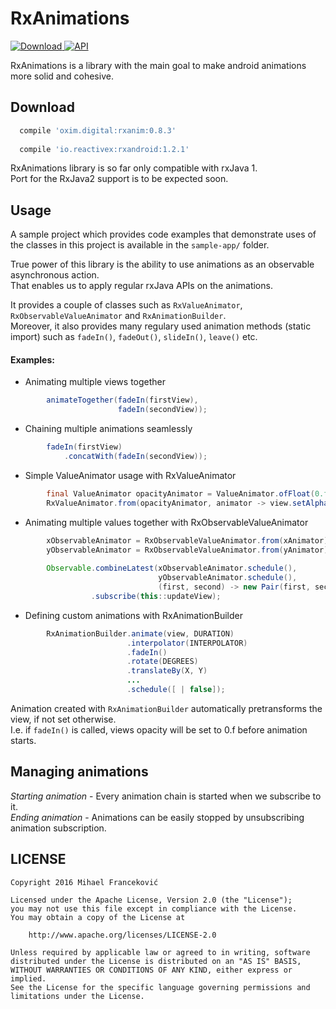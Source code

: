 # RxAnimations

[![Download](https://api.bintray.com/packages/0ximdigital/RxAnimationsRepo/RxAnimations/images/download.svg) ](https://bintray.com/0ximdigital/RxAnimationsRepo/RxAnimations/_latestVersion)
[![API](https://img.shields.io/badge/API-15%2B-blue.svg?style=flat)](https://android-arsenal.com/api?level=15)

RxAnimations is a library with the main goal to make android animations more solid and cohesive.


Download
--------

```groovy
  compile 'oxim.digital:rxanim:0.8.3'
    
  compile 'io.reactivex:rxandroid:1.2.1'
```

RxAnimations library is so far only compatible with rxJava 1.  
Port for the RxJava2 support is to be expected soon.  
  
Usage
--------

A sample project which provides code examples that demonstrate uses of the classes in this
project is available in the `sample-app/` folder.

True power of this library is the ability to use animations as an observable asynchronous action.  
That enables us to apply regular rxJava APIs on the animations.

It provides a couple of classes such as `RxValueAnimator`, `RxObservableValueAnimator` and `RxAnimationBuilder`.  
Moreover, it also provides many regulary used animation methods (static import) such as `fadeIn()`, `fadeOut()`, `slideIn()`, `leave()` etc.   
  
#### Examples:

*  Animating multiple views together

```java
        animateTogether(fadeIn(firstView),
                        fadeIn(secondView));
```                 
            
*  Chaining multiple animations seamlessly

```java
        fadeIn(firstView)
            .concatWith(fadeIn(secondView));
```
            
*  Simple ValueAnimator usage with RxValueAnimator

```java
        final ValueAnimator opacityAnimator = ValueAnimator.ofFloat(0.f, 1.f);
        RxValueAnimator.from(opacityAnimator, animator -> view.setAlpha((float)animator.getAnimatedValue()))
```
            
*  Animating multiple values together with RxObservableValueAnimator

```java
        xObservableAnimator = RxObservableValueAnimator.from(xAnimator);
        yObservableAnimator = RxObservableValueAnimator.from(yAnimator);
        
        Observable.combineLatest(xObservableAnimator.schedule(),
                                 yObservableAnimator.schedule(),
                                 (first, second) -> new Pair(first, second))
                  .subscribe(this::updateView);
```

*  Defining custom animations with RxAnimationBuilder

```java
        RxAnimationBuilder.animate(view, DURATION)
                          .interpolator(INTERPOLATOR)
                          .fadeIn()
                          .rotate(DEGREES)
                          .translateBy(X, Y)
                          ...
                          .schedule([ | false]);
```

            
Animation created with `RxAnimationBuilder` automatically pretransforms the view, if not set otherwise.   
I.e. if `fadeIn()` is called, views opacity will be set to 0.f before animation starts.  
                    
           
Managing animations
--------

*Starting animation*    - Every animation chain is started when we subscribe to it.  
*Ending animation*      - Animations can be easily stopped by unsubscribing animation subscription.


## LICENSE

    Copyright 2016 Mihael Franceković

    Licensed under the Apache License, Version 2.0 (the "License");
    you may not use this file except in compliance with the License.
    You may obtain a copy of the License at

        http://www.apache.org/licenses/LICENSE-2.0

    Unless required by applicable law or agreed to in writing, software
    distributed under the License is distributed on an "AS IS" BASIS,
    WITHOUT WARRANTIES OR CONDITIONS OF ANY KIND, either express or implied.
    See the License for the specific language governing permissions and
    limitations under the License.

